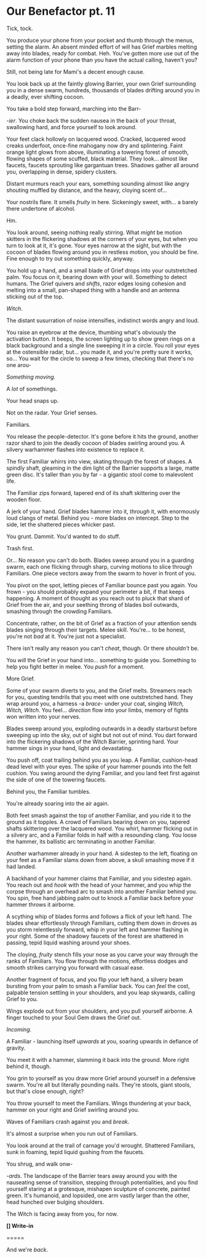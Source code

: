 # Our Benefactor pt. 11

Tick, tock.

You produce your phone from your pocket and thumb through the menus, setting the alarm. An absent minded effort of will has Grief marbles melting away into blades, ready for combat. Heh. You've gotten more use out of the alarm function of your phone than you have the actual calling, haven't you?

Still, not being late for Mami's a decent enough cause.

You look back up at the faintly glowing Barrier, your own Grief surrounding you in a dense swarm, hundreds, thousands of blades drifting around you in a deadly, ever shifting cocoon.

You take a bold step forward, marching into the Barr-

\-*ier*. You choke back the sudden nausea in the back of your throat, swallowing hard, and force yourself to look around.

Your feet clack hollowly on lacquered wood. Cracked, lacquered wood creaks underfoot, once-fine mahogany now dry and splintering. Faint orange light glows from above, illuminating a towering forest of smooth, flowing shapes of some scuffed, black material. They look... almost like faucets, faucets sprouting like gargantuan trees. Shadows gather all around you, overlapping in dense, spidery clusters.

Distant murmurs reach your ears, something sounding almost like angry shouting muffled by distance, and the heavy, cloying scent of...

Your nostrils flare. It smells *fruity* in here. Sickeningly sweet, with... a barely there undertone of alcohol.

Hm.

You look around, seeing nothing really stirring. What *might* be motion skitters in the flickering shadows at the corners of your eyes, but when you turn to look at it, it's gone. Your eyes narrow at the sight, but with the cocoon of blades flowing around you in restless motion, you should be fine. Fine enough to try out something quickly, anyway.

You hold up a hand, and a small blade of Grief drops into your outstretched palm. You focus on it, bearing down with your will. Something to detect humans. The Grief quivers and *shifts*, razor edges losing cohesion and melting into a small, pan-shaped thing with a handle and an antenna sticking out of the top.

*Witch.*

The distant susurration of noise intensifies, indistinct words angry and loud.

You raise an eyebrow at the device, thumbing what's obviously the activation button. It beeps, the screen lighting up to show green rings on a black background and a single line sweeping it in a circle. You roll your eyes at the ostensible radar, but... you made it, and you're pretty sure it works, so... You wait for the circle to sweep a few times, checking that there's no one arou-

*Something moving.*

A *lot* of somethings.

Your head snaps up.

Not on the radar. Your Grief senses.

Familiars.

You release the people-detector. It's gone before it hits the ground, another razor shard to join the deadly cocoon of blades swirling around you. A silvery warhammer flashes into existence to replace it.

The first Familiar whirrs into view, skating through the forest of shapes. A spindly shaft, gleaming in the dim light of the Barrier supports a large, matte green disc. It's taller than you by far - a gigantic stool come to malevolent life.

The Familiar zips forward, tapered end of its shaft skittering over the wooden floor.

A jerk of your hand. Grief blades hammer into it, *through* it, with enormously loud clangs of metal. Behind you - more blades on intercept. Step to the side, let the shattered pieces whicker past.

You grunt. Dammit. You'd wanted to do stuff.

Trash first.

Or... No reason you can't do both. Blades sweep around you in a guarding swarm, each one flicking through sharp, curving motions to slice through Familiars. One piece vectors away from the swarm to hover in front of you.

You pivot on the spot, letting pieces of Familiar bounce past you again. You frown - you should probably expand your perimeter a bit, if that keeps happening. A moment of thought as you reach out to pluck that shard of Grief from the air, and your seething throng of blades boil outwards, smashing through the crowding Familiars.

Concentrate, rather, on the bit of Grief as a fraction of your attention sends blades singing through their targets. Melee skill. You're... to be honest, you're not *bad* at it. You're just not a specialist.

There isn't really any reason you can't *cheat*, though. Or there *shouldn't* be.

You *will* the Grief in your hand into... something to guide you. Something to help you fight better in melee. You *push* for a moment.

More Grief.

Some of your swarm diverts to you, and the Grief melts. Streamers reach for you, questing tendrils that you meet with one outstretched hand. They wrap around you, a harness -a *brace*- under your coat, singing *Witch, Witch, Witch*. You feel... *direction* flow into your limbs, memory of fights won written into your nerves.

Blades sweep around you, exploding outwards in a deadly starburst before sweeping up into the sky, out of sight but not out of mind. You dart forward into the flickering shadows of the Witch Barrier, sprinting hard. Your hammer sings in your hand, light and devastating.

You push off, coat trailing behind you as you leap. A Familiar, cushion-head dead level with your eyes. The spike of your hammer pounds into the felt cushion. You swing around the dying Familiar, and you land feet first against the side of one of the towering faucets.

Behind you, the Familiar tumbles.

You're already soaring into the air again.

Both feet smash against the top of another Familiar, and you ride it to the ground as it topples. A crowd of Familiars bearing down on you, tapered shafts skittering over the lacquered wood. You whirl, hammer flicking out in a silvery arc, and a Familiar folds in half with a resounding clang. You loose the hammer, its ballistic arc terminating in another Familiar.

Another warhammer already in your hand. A sidestep to the left, floating on your feet as a Familiar slams down from above, a skull smashing move if it had landed.

A backhand of your hammer claims that Familiar, and you sidestep again. You reach out and *hook* with the head of your hammer, and you whip the corpse through an overhead arc to smash into another Familiar behind you. You spin, free hand jabbing palm out to knock a Familiar back before your hammer throws it airborne.

A scything whip of blades forms and follows a flick of your left hand. The blades shear effortlessly through Familiars, cutting them down in droves as you storm relentlessly forward, whip in your left and hammer flashing in your right. Some of the shadowy faucets of the forest are shattered in passing, tepid liquid washing around your shoes.

The cloying, *fruity* stench fills your nose as you carve your way through the ranks of Familiars. You flow through the motions, effortless dodges and smooth strikes carrying you forward with casual ease.

Another fragment of focus, and you flip your left hand, a silvery beam bursting from your palm to smash a Familiar back. You can *feel* the cost, palpable tension settling in your shoulders, and you leap skywards, calling Grief to you.

Wings explode out from your shoulders, and you pull yourself airborne. A finger touched to your Soul Gem draws the Grief out.

*Incoming.*

A Familiar - launching itself *upwards* at you, soaring upwards in defiance of gravity.

You meet it with a hammer, slamming it back into the ground. More right behind it, though.

You grin to yourself as you draw more Grief around yourself in a defensive swarm. You're all but literally pounding nails. They're stools, giant stools, but that's close enough, right?

You throw yourself to meet the Familiars. Wings thundering at your back, hammer on your right and Grief swirling around you.

Waves of Familiars crash against you and *break*.

It's almost a surprise when you run out of Familiars.

You look around at the trail of carnage you'd wrought. Shattered Familiars, sunk in foaming, tepid liquid gushing from the faucets.

You shrug, and walk onw-

\-*ards*. The landscape of the Barrier tears away around you with the nauseating sense of transition, stepping through potentialities, and you find yourself staring at a grotesque, mishapen sculpture of concrete, painted green. It's humanoid, and lopsided, one arm vastly larger than the other, head hunched over bulging shoulders.

The Witch is facing away from you, for now.

**\[] Write-in**

\=====​

And we're *back*.
